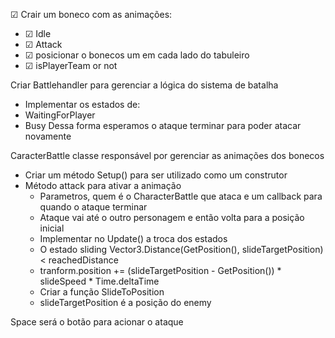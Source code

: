 &#9745; Crair um boneco com as animações:
- &#9745; Idle
- &#9745; Attack
- &#9745; posicionar o bonecos um em cada lado do tabuleiro
- &#9745; isPlayerTeam or not


Criar Battlehandler para gerenciar a lógica do sistema de batalha
- Implementar os estados de:
 - WaitingForPlayer
 - Busy
Dessa forma esperamos o ataque terminar para poder atacar novamente


CaracterBattle classe responsável por gerenciar as animações dos bonecos
- Criar um método Setup() para ser utilizado como um construtor
- Método attack para ativar a animação
  - Parametros, quem é o CharacterBattle que ataca e um callback para quando o ataque terminar
  - Ataque vai até o outro personagem e então volta para a posição inicial
   - Implementar no Update() a troca dos estados
   - O estado sliding Vector3.Distance(GetPosition(), slideTargetPosition) < reachedDistance
    - tranform.position += (slideTargetPosition - GetPosition()) * slideSpeed * Time.deltaTime
    - Criar a função SlideToPosition
    - slideTargetPosition é a posição do enemy

Space será o botão para acionar o ataque
